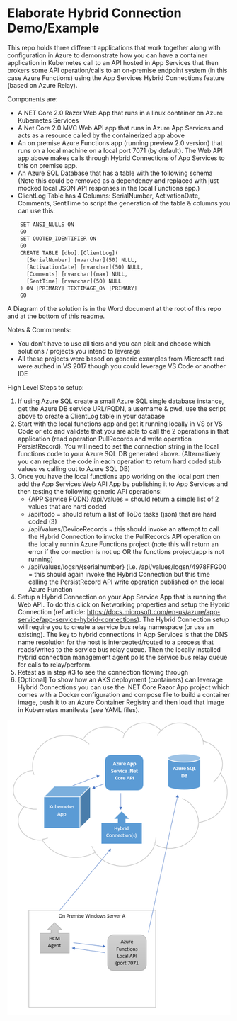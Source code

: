 # Elaborate Hybrid Connection Demo/Example

This repo holds three different applications that work together along with configuration in Azure to demonstrate how you can have a container application in Kubernetes call to an API hosted in App Services that then brokers some API operation/calls to an on-premise endpoint system (in this case Azure Functions) using the App Services Hybrid Connections feature (based on Azure Relay).

Components are:
- A NET Core 2.0 Razor Web App that runs in a linux container on Azure Kubernetes Services
- A Net Core 2.0 MVC Web API app that runs in Azure App Services and acts as a resource called by the containerized app above
- An on premise Azure Functions app (running preview 2.0 version) that runs on a local machine on a local port 7071 (by default).  The Web API app above makes calls through Hybrid Connections of App Services to this on premise app.
- An Azure SQL Database that has a table with the following schema (Note this could be removed as a dependency and replaced with just mocked local JSON API responses in the local Functions app.)
- ClientLog Table has 4 Columns:   SerialNumber, ActivationDate, Comments, SentTime to script the generation of the table & columns you can use this: 

```
    SET ANSI_NULLS ON
    GO
    SET QUOTED_IDENTIFIER ON
    GO
    CREATE TABLE [dbo].[ClientLog](
      [SerialNumber] [nvarchar](50) NULL,
      [ActivationDate] [nvarchar](50) NULL,
      [Comments] [nvarchar](max) NULL,
      [SentTime] [nvarchar](50) NULL
    ) ON [PRIMARY] TEXTIMAGE_ON [PRIMARY]
    GO
```

A Diagram of the solution is in the Word document at the root of this repo and at the bottom of this readme.

Notes & Commments:
- You don't have to use all tiers and you can pick and choose which solutions / projects you intend to leverage
- All these projects were based on generic examples from Microsoft and were authed in VS 2017 though you could leverage VS Code or another IDE 

High Level Steps to setup:
  1. If using Azure SQL create a small Azure SQL single database instance, get the Azure DB service URL/FQDN, a username & pwd, use the script above to create a ClientLog table in your database
  2. Start with the local functions app and get it running locally in VS or VS Code or etc and validate that you are able to call the 2 operations in that application (read operation PullRecords and write operation PersistRecord).  You will need to set the connection string in the local functions code to your Azure SQL DB generated above.  (Alternatively you can replace the code in each operation to return hard coded stub values vs calling out to Azure SQL DB)
  3. Once you have the local functions app working on the local port then add the App Services Web API App by publishing it to App Services and then testing the following generic API operations:
     - {APP Service FQDN} /api/values = should return a simple list of 2 values that are hard coded
     - /api/todo = should return a list of ToDo tasks (json) that are hard coded (3)
     - /api/values/DeviceRecords = this should invoke an attempt to call the Hybrid Connection to invoke the PullRecords API operation on the locally runnin Azure Functions project (note this will return an error if the connection is not up OR the functions project/app is not running)
     - /api/values/logsn/{serialnumber}  (i.e. /api/values/logsn/4978FFG00 =  this should again invoke the Hybrid Connection but this time calling the PersistRecord API write operation published on the local Azure Function
  4. Setup a Hybrid Connection on your App Service App that is running the Web API.  To do this click on Networking properties and setup the Hybrid Connection (ref article: https://docs.microsoft.com/en-us/azure/app-service/app-service-hybrid-connections).   The Hybrid Connection setup will require you to create a service bus relay namespace (or use an existing).  The key to hybrid connections in App Services is that the DNS name resolution for the host is intercepted/routed to a process that reads/writes to the service bus relay queue.   Then the locally installed hybrid connection management agent polls the service bus relay queue for calls to relay/perform.
  5. Retest as in step #3 to see the connection flowing through
  6. [Optional] To show how an AKS deployment (containers) can leverage Hybrid Connections you can use the .NET Core Razor App project which comes with a Docker configuration and compose file to build a container image, push it to an Azure Container Registry and then load that image in Kubernetes manifests (see YAML files).   


[![Hybrid Connection Diagram](/HybridConnDiagram.png)](https://github.com/thekwilson/HybridToDo/blob/master/Hybrid%20Connection%20Diagrams.docx)
